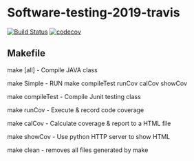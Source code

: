 # Software-testing-2019-travis
[![Build Status](https://travis-ci.org/LeonCiou/Software-testing-2019-travis.svg?branch=master)](https://travis-ci.org/LeonCiou/Software-testing-2019-travis)
[![codecov](https://codecov.io/gh/LeonCiou/Software-testing-2019-travis/branch/master/graph/badge.svg)](https://codecov.io/gh/LeonCiou/Software-testing-2019-travis)

## Makefile
make [all]	- Compile JAVA class

make Simple	- RUN make compileTest runCov calCov showCov

make compileTest	- Compile Junit testing class

make runCov	- Execute & record code coverage

make calCov	- Calculate coverage & report to a HTML file

make showCov	- Use python HTTP server to show HTML

make clean	- removes all files generated by make

